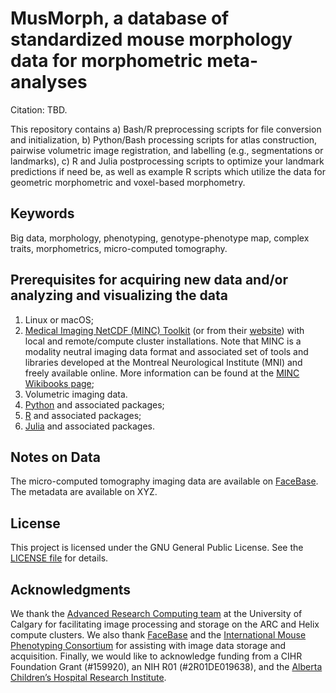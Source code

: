 # **MusMorph, a database of standardized mouse morphology data for morphometric meta-analyses**

Citation: TBD.

This repository contains a) Bash/R preprocessing scripts for file conversion and initialization, b) Python/Bash processing scripts for atlas construction, pairwise volumetric image registration, and labelling (e.g., segmentations or landmarks), c) R and Julia postprocessing scripts to optimize your landmark predictions if need be, as well as example R scripts which utilize the data for geometric morphometric and voxel-based morphometry. 

## **Keywords**

Big data, morphology, phenotyping, genotype-phenotype map, complex traits, morphometrics, micro-computed tomography.

## **Prerequisites for acquiring new data and/or analyzing and visualizing the data**

1. Linux or macOS;
2. [Medical Imaging NetCDF (MINC) Toolkit](https://github.com/BIC-MNI/minc-toolkit-v2) (or from their [website](https://bic-mni.github.io/)) with local and remote/compute cluster installations. Note that MINC is a modality neutral imaging data format and associated set of tools and libraries developed at the Montreal Neurological Institute (MNI) and freely available online. More information can be found at the [MINC Wikibooks page](http://en.wikibooks.org/wiki/MINC);
3. Volumetric imaging data. 
4. [Python](https://www.python.org/downloads/) and associated packages;
5. [R](https://cran.r-project.org/bin/) and associated packages;
6. [Julia](https://julialang.org/downloads/) and associated packages.

## **Notes on Data**

The micro-computed tomography imaging data are available on [FaceBase](https://www.facebase.org). The metadata are available on XYZ.

## **License**

This project is licensed under the GNU General Public License. See the [LICENSE file](./LICENSE.md) for details.

## **Acknowledgments**

We thank the [Advanced Research Computing team](https://it.ucalgary.ca/research-computing-services/our-resources/high-performance-computing-hpc) at the University of Calgary for facilitating image processing and storage on the ARC and Helix compute clusters. We also thank [FaceBase](https://www.facebase.org) and the [International Mouse Phenotyping Consortium](https://www.mousephenotype.org/) for assisting with image data storage and acquisition. Finally, we would like to acknowledge funding from a CIHR Foundation Grant (#159920), an NIH R01 (#2R01DE019638), and the [Alberta Children’s Hospital Research Institute](https://research4kids.ucalgary.ca/). 
